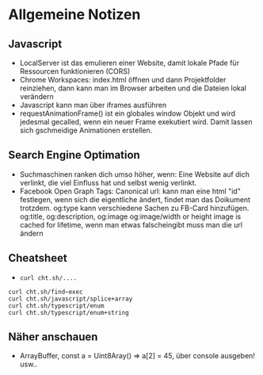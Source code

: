 # Allgemeine Notizen

## Javascript

+ LocalServer ist das emulieren einer Website, damit lokale Pfade für Ressourcen funktionieren (CORS)
+ Chrome Workspaces: index.html öffnen und dann Projektfolder reinziehen, dann kann man im Browser arbeiten und die Dateien lokal verändern
+ Javascript kann man über iframes ausführen
+ requestAnimationFrame() ist ein globales window Objekt und wird jedesmal gecalled, wenn ein neuer Frame exekutiert wird. Damit lassen sich gschmeidige Animationen erstellen.


## Search Engine Optimation

+ Suchmaschinen ranken dich umso höher, wenn: Eine Website auf dich verlinkt, die viel Einfluss hat und selbst wenig verlinkt.
+ Facebook Open Graph Tags: Canonical url: <meta property="og:url" content="http://...." /> kann man eine html "id" festlegen, wenn sich die eigentliche ändert, findet man das Doikument trotzdem. og:type kann verschiedene Sachen zu FB-Card hinzufügen. og:title, og:description, og:image og:image/width or height image is cached for lifetime, wenn man etwas falscheingibt muss man die url ändern

## Cheatsheet

+ `curl cht.sh/....`
```
curl cht.sh/find~exec
curl cht.sh/javascript/splice+array
curl cht.sh/typescript/enum
curl cht.sh/typescript/enum+string
```


## Näher anschauen

+ ArrayBuffer, const a = Uint8Aray() => a[2] = 45, über console ausgeben! usw..



